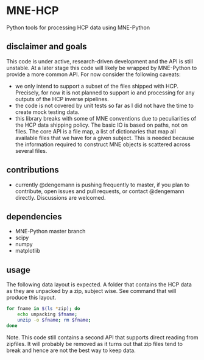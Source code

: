 # MNE-HCP

Python tools for processing HCP data using MNE-Python

## disclaimer and goals

This code is under active, research-driven development and the API is still unstable. At a later stage this code will likely be wrapped by MNE-Python to provide a more common API. For now consider the following caveats:
- we only intend to support a subset of the files shipped with HCP. Precisely, for now it is not planned to support io and processing for any outputs of the HCP inverse pipelines.
- the code is not covered by unit tests so far as I did not have the time to create mock testing data.
- this library breaks with some of MNE conventions due to peculiarities of the HCP data shipping policy. The basic IO is based on paths, not on files.
The core API is a file map, a list of dictionaries that map all available files
that we have for a given subject. This is needed because the information required to construct MNE objects is scattered across several files.

## contributions
- currently @dengemann is pushing frequently to master, if you plan to contribute, open issues and pull requests, or contact @dengemann directly. Discussions are welcomed.

## dependencies
- MNE-Python master branch
- scipy
- numpy
- matplotlib

## usage

The following data layout is expected. A folder that contains the HCP data
as they are unpacked by a zip, subject wise. See command that will produce this
layout.

```bash
for fname in $(ls *zip); do
    echo unpacking $fname;
    unzip -o $fname; rm $fname;
done
```

Note. This code still contains a second API that supports direct reading from
zipfiles. It will probably be removed as it turns out that zip files tend
to break and hence are not the best way to keep data.